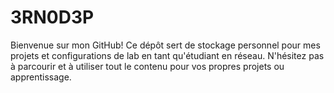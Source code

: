 # 3RN0D3P

Bienvenue sur mon GitHub! Ce dépôt sert de stockage personnel pour mes projets et configurations de lab en tant qu'étudiant en réseau. N'hésitez pas à parcourir et à utiliser tout le contenu pour vos propres projets ou apprentissage.
